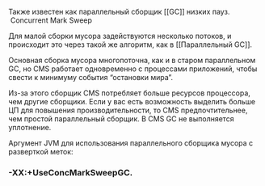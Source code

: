 Также известен как параллельный сборщик [[GC]] низких пауз.   Concurrent Mark Sweep

Для малой сборки мусора задействуются несколько потоков, и происходит это через такой же алгоритм, как в [[Параллельный GC]]. 

Основная сборка мусора многопоточна, как и в старом параллельном GC, но CMS работает одновременно с процессами приложений, чтобы свести к минимуму события “остановки мира”.

Из-за этого сборщик CMS потребляет больше ресурсов процессора, чем другие сборщики. Если у вас есть возможность выделить больше ЦП для повышения производительности, то CMS предпочтительнее, чем простой параллельный сборщик. В CMS GC не выполняется уплотнение.

Аргумент JVM для использования параллельного сборщика мусора с разверткой меток: 

### -XX:+UseConcMarkSweepGC.